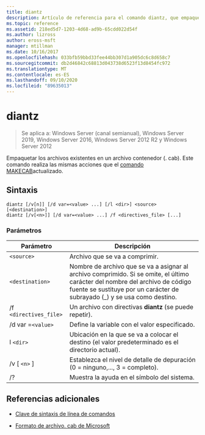 ```yaml
---
title: diantz
description: Artículo de referencia para el comando diantz, que empaqueta los archivos existentes en un archivo. cab.
ms.topic: reference
ms.assetid: 218ed5d7-1203-4d68-ad9b-65cdd022d54f
ms.author: lizross
author: eross-msft
manager: mtillman
ms.date: 10/16/2017
ms.openlocfilehash: 033bfb59bbd33fee44bb307d1a905dc6c8d658c7
ms.sourcegitcommit: db2d46842c68813d043738d6523f13d8454fc972
ms.translationtype: MT
ms.contentlocale: es-ES
ms.lasthandoff: 09/10/2020
ms.locfileid: "89635013"
---
```

# <a name="diantz"></a>diantz

> Se aplica a: Windows Server (canal semianual), Windows Server 2019, Windows Server 2016, Windows Server 2012 R2 y Windows Server 2012

Empaquetar los archivos existentes en un archivo contenedor (. cab). Este comando realiza las mismas acciones que el [comando MAKECAB](makecab.md)actualizado.

## <a name="syntax"></a>Sintaxis

```
diantz [/v[n]] [/d var=<value> ...] [/l <dir>] <source> [<destination>]
diantz [/v[<n>]] [/d var=<value> ...] /f <directives_file> [...]
```

### <a name="parameters"></a>Parámetros

| Parámetro | Descripción |
| --------- | ----------- |
| `<source>` | Archivo que se va a comprimir. |
| `<destination>` | Nombre de archivo que se va a asignar al archivo comprimido. Si se omite, el último carácter del nombre del archivo de código fuente se sustituye por un carácter de subrayado (_) y se usa como destino. |
| /f `<directives_file>` | Un archivo con directivas **diantz** (se puede repetir). |
| /d var =`<value>` | Define la variable con el valor especificado. |
| l `<dir>` | Ubicación en la que se va a colocar el destino (el valor predeterminado es el directorio actual). |
| /v [ `<n>` ] | Establezca el nivel de detalle de depuración (0 = ninguno,..., 3 = completo). |
| /? | Muestra la ayuda en el símbolo del sistema. |

## <a name="additional-references"></a>Referencias adicionales

- [Clave de sintaxis de línea de comandos](command-line-syntax-key.md)

- [Formato de archivo. cab de Microsoft](/previous-versions/bb417343(v=msdn.10))
